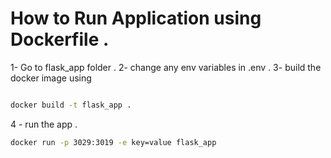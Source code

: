 # How to Run Application using Dockerfile .

1- Go to flask_app folder .
2- change any env variables in .env .
3- build the docker image using 

```bash

docker build -t flask_app .

```

4 - run the app .

```bash
docker run -p 3029:3019 -e key=value flask_app 
```